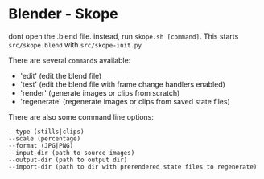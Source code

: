 # Blender - Skope

dont open the .blend file.
instead, run `skope.sh [command]`. This starts
`src/skope.blend` with `src/skope-init.py`

There are several `command`s available:
 - 'edit' (edit the blend file)
 - 'test' (edit the blend file with frame change handlers enabled)
 - 'render' (generate images or clips from scratch) 
 - 'regenerate' (regenerate images or clips from saved state files) 

There are also some command line options:

```
--type (stills|clips)
--scale (percentage)
--format (JPG|PNG)
--input-dir (path to source images)
--output-dir (path to output dir)
--import-dir (path to dir with prerendered state files to regenerate)
```